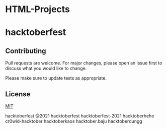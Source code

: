 # HTML-Projects
# hacktoberfest

## Contributing
Pull requests are welcome. For major changes, please open an issue first to discuss what you would like to change.

Please make sure to update tests as appropriate.

## License
[MIT](https://choosealicense.com/licenses/mit/)

hacktoberfest @2021
hacktoberfest
hacktoberfest-2021
hacktoberhehe
cr0wid-hacktober
hacktoberkaos
hacktober.baju
hacktoberdungg
